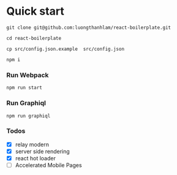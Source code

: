 Quick start
===========
`git clone git@github.com:luongthanhlam/react-boilerplate.git`

`cd react-boilerplate`

`cp src/config.json.example  src/config.json`

`npm i`

### Run Webpack

`npm run start`

### Run Graphiql
`npm run graphiql`

### Todos
- [x] relay modern
- [x] server side rendering
- [x] react hot loader
- [ ] Accelerated Mobile Pages
